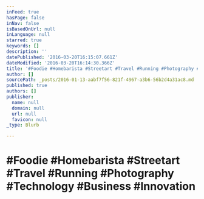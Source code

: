 ```yaml
---
inFeed: true
hasPage: false
inNav: false
isBasedOnUrl: null
inLanguage: null
starred: true
keywords: []
description: ''
datePublished: '2016-03-20T16:15:07.661Z'
dateModified: '2016-03-20T16:14:30.366Z'
title: '#Foodie #Homebarista #Streetart #Travel #Running #Photography #Technology #Business #Innovation'
author: []
sourcePath: _posts/2016-01-13-aabf7f56-821f-4967-a3b6-56b2d4a31ac8.md
published: true
authors: []
publisher:
  name: null
  domain: null
  url: null
  favicon: null
_type: Blurb

---
```

# \#Foodie \#Homebarista \#Streetart \#Travel \#Running \#Photography \#Technology \#Business \#Innovation
